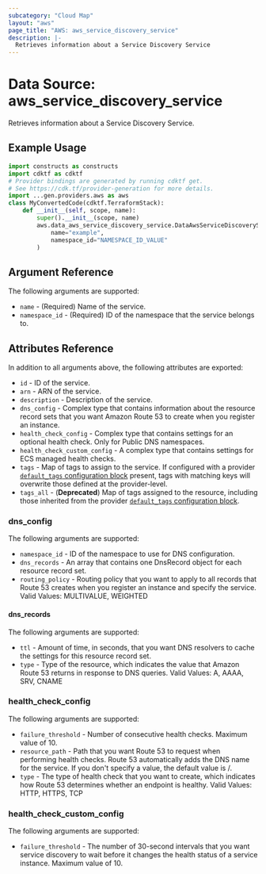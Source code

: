 ```yaml
---
subcategory: "Cloud Map"
layout: "aws"
page_title: "AWS: aws_service_discovery_service"
description: |-
  Retrieves information about a Service Discovery Service
---
```


# Data Source: aws_service_discovery_service

Retrieves information about a Service Discovery Service.

## Example Usage

```python
import constructs as constructs
import cdktf as cdktf
# Provider bindings are generated by running cdktf get.
# See https://cdk.tf/provider-generation for more details.
import ...gen.providers.aws as aws
class MyConvertedCode(cdktf.TerraformStack):
    def __init__(self, scope, name):
        super().__init__(scope, name)
        aws.data_aws_service_discovery_service.DataAwsServiceDiscoveryService(self, "test",
            name="example",
            namespace_id="NAMESPACE_ID_VALUE"
        )
```

## Argument Reference

The following arguments are supported:

* `name` - (Required) Name of the service.
* `namespace_id` - (Required) ID of the namespace that the service belongs to.

## Attributes Reference

In addition to all arguments above, the following attributes are exported:

* `id` - ID of the service.
* `arn` - ARN of the service.
* `description` - Description of the service.
* `dns_config` - Complex type that contains information about the resource record sets that you want Amazon Route 53 to create when you register an instance.
* `health_check_config` - Complex type that contains settings for an optional health check. Only for Public DNS namespaces.
* `health_check_custom_config` -  A complex type that contains settings for ECS managed health checks.
* `tags` - Map of tags to assign to the service. If configured with a provider [`default_tags` configuration block](https://registry.terraform.io/providers/hashicorp/aws/latest/docs#default_tags-configuration-block) present, tags with matching keys will overwrite those defined at the provider-level.
* `tags_all` - (**Deprecated**) Map of tags assigned to the resource, including those inherited from the provider [`default_tags` configuration block](https://registry.terraform.io/providers/hashicorp/aws/latest/docs#default_tags-configuration-block).

### dns_config

The following arguments are supported:

* `namespace_id` - ID of the namespace to use for DNS configuration.
* `dns_records` - An array that contains one DnsRecord object for each resource record set.
* `routing_policy` - Routing policy that you want to apply to all records that Route 53 creates when you register an instance and specify the service. Valid Values: MULTIVALUE, WEIGHTED

#### dns_records

The following arguments are supported:

* `ttl` - Amount of time, in seconds, that you want DNS resolvers to cache the settings for this resource record set.
* `type` - Type of the resource, which indicates the value that Amazon Route 53 returns in response to DNS queries. Valid Values: A, AAAA, SRV, CNAME

### health_check_config

The following arguments are supported:

* `failure_threshold` - Number of consecutive health checks. Maximum value of 10.
* `resource_path` - Path that you want Route 53 to request when performing health checks. Route 53 automatically adds the DNS name for the service. If you don't specify a value, the default value is /.
* `type` -  The type of health check that you want to create, which indicates how Route 53 determines whether an endpoint is healthy. Valid Values: HTTP, HTTPS, TCP

### health_check_custom_config

The following arguments are supported:

* `failure_threshold` -  The number of 30-second intervals that you want service discovery to wait before it changes the health status of a service instance.  Maximum value of 10.

<!-- cache-key: cdktf-0.17.0-pre.15 input-d1cbee69ae955cfe915c5685831a1f9f8133c249a88da64058d709280cb0bb57 -->